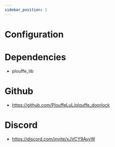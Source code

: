 ```yaml
---
sidebar_position: 1
---
```


# Configuration

# Dependencies
- plouffe_lib

# Github
- https://github.com/PlouffeLuL/plouffe_doorlock

# Discord
- https://discord.com/invite/xJVCY9AvvW
